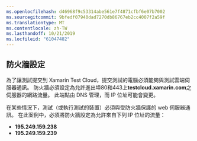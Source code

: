 ```yaml
---
ms.openlocfilehash: d46968f9c53314abe561e7f4871cfbf6e07b7002
ms.sourcegitcommit: 9bfedf07940dad7270db86767eb2cc4007f2a59f
ms.translationtype: MT
ms.contentlocale: zh-TW
ms.lasthandoff: 10/21/2019
ms.locfileid: "61047482"
---
```

## <a name="firewall-configuration"></a>防火牆設定

為了讓測試提交到 Xamarin Test Cloud，提交測試的電腦必須能夠與測試雲端伺服器通訊。 防火牆必須設定為允許進出埠80和443上**testcloud.xamarin.com**之伺服器的網路流量。 此端點由 DNS 管理，而 IP 位址可能會變更。 

在某些情況下，測試（或執行測試的裝置）必須與受防火牆保護的 web 伺服器通訊。 在此案例中，必須將防火牆設定為允許來自下列 IP 位址的流量：

* **195.249.159.238**
* **195.249.159.239**

